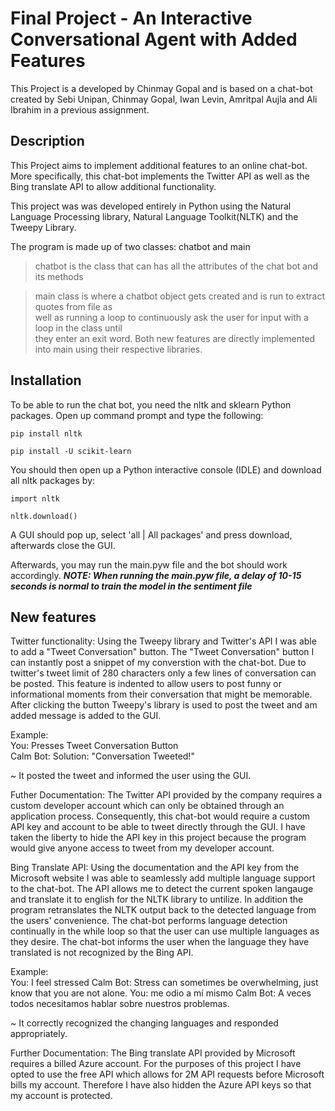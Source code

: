 # Final Project - An Interactive Conversational Agent with Added Features

This Project is a developed by Chinmay Gopal and is based on a chat-bot created by Sebi Unipan, Chinmay Gopal, Iwan Levin, Amritpal Aujla and Ali Ibrahim in a previous assignment.
## Description

This Project aims to implement additional features to an online chat-bot. More specifically, this chat-bot implements the Twitter API as well as the Bing translate API to allow additional functionality. 


This project was was developed entirely in Python using the Natural Language Processing library, Natural Language Toolkit(NLTK) and the Tweepy Library.

The program is made up of two classes: chatbot and main
>chatbot is the class that can has all the attributes of the chat bot and its methods

>main class is where a chatbot object gets created and is run to extract quotes from file as  
>well as running a loop to continuously ask the user for input with a loop in the class until  
>they enter an exit word.
>Both new features are directly implemented into main using their respective libraries.  

## Installation

To be able to run the chat bot, you need the nltk and sklearn Python packages.
Open up command prompt and type the following:  

`pip install nltk`  

`pip install -U scikit-learn` 

You should then open up a Python interactive console (IDLE) and download all nltk packages by:

`import nltk`  

`nltk.download()`

A GUI should pop up, select 'all | All packages' and press download, afterwards close the GUI.

Afterwards, you may run the main.pyw file and the bot should work accordingly.
***NOTE: When running the main.pyw file, a delay of 10-15 seconds is normal to train the model in the sentiment file***

## New features

Twitter functionality: Using the Tweepy library and Twitter's API I was able to add a "Tweet Conversation" button. The "Tweet Conversation" button I can instantly post a snippet of my converstion with the chat-bot. Due to twitter's tweet limit of 280 characters only a few lines of conversation can be posted. This feature is indented to allow users to post funny or informational moments from their conversation that might be memorable. After clicking the button Tweepy's library is used to post the tweet and am added message is added to the GUI.


Example:  
You: Presses Tweet Conversation Button  
Calm Bot: Solution: "Conversation Tweeted!"

~ It posted the tweet and informed the user using the GUI.

Futher Documentation: The Twitter API provided by the company requires a custom developer account which can only be obtained through an application process. Consequently, this chat-bot would require a custom API key and account to be able to tweet directly through the GUI. I have taken the liberty to hide the API key in this project because the program would give anyone access to tweet from my developer account.

Bing Translate API: Using the documentation and the API key from the Microsoft website I was able to seamlessly add multiple language support to the chat-bot. The API allows me to detect the current spoken langauge and translate it to english for the NLTK library to untilize. In addition the program retranslates the NLTK output back to the detected language from the users' convenience. The chat-bot performs language detection continually in the while loop so that the user can use multiple languages as they desire. The chat-bot informs the user when the language they have translated is not recognized by the Bing API. 

Example:  
You: I feel stressed 
Calm Bot: Stress can sometimes be overwhelming, just know that you are not alone.
You: me odio a mí mismo
Calm Bot: A veces todos necesitamos hablar sobre nuestros problemas.

~ It correctly recognized the changing languages and responded appropriately.

Further Documentation: The Bing translate API provided by Microsoft requires a billed Azure account. For the purposes of this project I have opted to use the free API which allows for 2M API requests before Microsoft bills my account. Therefore I have also hidden the Azure API keys so that my account is protected.

